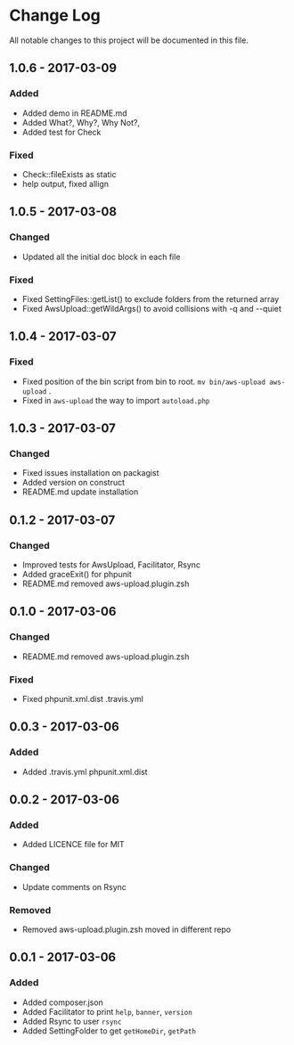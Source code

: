 # Change Log
All notable changes to this project will be documented in this file.

## 1.0.6 - 2017-03-09
### Added
- Added demo in README.md
- Added What?, Why?, Why Not?,  
- Added test for Check

### Fixed
- Check::fileExists as static
- help output, fixed allign

## 1.0.5 - 2017-03-08
### Changed
- Updated all the initial doc block in each file 

### Fixed
- Fixed SettingFiles::getList() to exclude folders from the returned array
- Fixed AwsUpload::getWildArgs() to avoid collisions with -q and --quiet  

## 1.0.4 - 2017-03-07
### Fixed
- Fixed position of the bin script from bin to root. `mv bin/aws-upload aws-upload` .
- Fixed in `aws-upload` the way to import `autoload.php` 

## 1.0.3 - 2017-03-07
### Changed
- Fixed issues installation on packagist   
- Added version on construct 
- README.md update installation

## 0.1.2 - 2017-03-07
### Changed
- Improved tests for AwsUpload, Facilitator, Rsync   
- Added graceExit() for phpunit  
- README.md removed aws-upload.plugin.zsh  

## 0.1.0 - 2017-03-06  
### Changed  
- README.md removed aws-upload.plugin.zsh  

### Fixed  
- Fixed phpunit.xml.dist .travis.yml

## 0.0.3 - 2017-03-06
### Added  
- Added .travis.yml phpunit.xml.dist

## 0.0.2 - 2017-03-06
### Added  
- Added LICENCE file for MIT  

### Changed  
- Update comments on Rsync

### Removed  
- Removed aws-upload.plugin.zsh moved in different repo  

## 0.0.1 - 2017-03-06  
### Added  
- Added composer.json  
- Added Facilitator to print `help`, `banner`, `version` 
- Added Rsync to user `rsync`
- Added SettingFolder to get `getHomeDir`, `getPath`